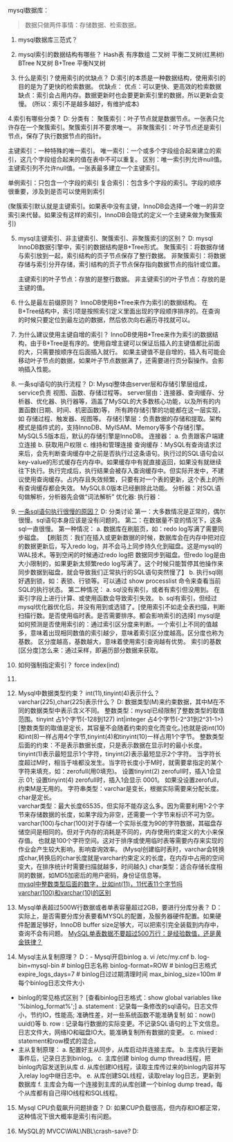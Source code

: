 mysql数据库：
> 数据只做两件事情：存储数据、检索数据。

1. mysql数据库三范式？

2. mysql索引的数据结构有哪些？
   Hash表
   有序数组
   二叉树
   平衡二叉树(红黑树)
   BTree N叉树
   B+Tree 平衡N叉树
   
3. 什么是索引？使用索引的优缺点？
D:索引的本质是一种数据结构，使用索引的目的是为了更快的检索数据。
  优缺点：
   优点：可以更快、更高效的检索数据
   缺点：索引会占用内存。数据更新时也会要更新索引里的数据，所以更新会变慢。
   (所以：索引不是越多越好，有维护成本)

4.索引有哪些分类？
D: 分类有：
   聚簇索引：叶子节点就是数据节点。一张表只允许存在一个聚簇索引。聚簇索引并不要求唯一。
   非聚簇索引：叶子节点还是索引节点，保存了执行数据节点的指针。
   
   主键索引：一种特殊的唯一索引。
   唯一索引：一个或多个字段组合起来建立的索引，这几个字段组合起来的值在表中不可以重复。
     区别：唯一索引列允许null值。主键索引列不允许null值。一张表最多建立一个主键索引。
   
   单例索引：只包含一个字段的索引
   复合索引：包含多个字段的索引。字段的顺序很重要，涉及到是否可以使用到索引
   
   (聚簇索引默认就是主键索引。如果表中没有主键，InnoDB会选择一个唯一的非空索引来代替。如果没有这样的索引，InnoDB会隐式的定义一个主键来做为聚簇索引)

5. mysql主键索引、非主键索引、聚簇索引、非聚簇索引的区别？
D: mysql InnoDB数据引擎中，索引的数据结构是B+Tree形式。
   聚簇索引：将数据存储与索引放到一起，索引结构的页子节点保存了整行数据。
   非聚簇索引：将数据存储与索引分开存储，索引结构的页子节点保存指向数据节点的指针或位置。

   主键索引的叶子节点：存放的是整行数据。
   非主键索引的叶子节点：存放的是主键的值。

6. 什么是最左前缀原则？
   InnoDB使用B+Tree来作为索引的数据结构。
   在B+Tree结构中，索引项是按照索引定义里面出现的字段顺序排序的。在查询的时候只要定位到最左边的数据，然后依次向右遍历寻找就可以。

7. 为什么建议使用主键自增的索引？
   InnoDB使用B+Tree来作为索引的数据结构，由于B+Tree是有序的。使用自增主键可以保证后插入的主键值都比前面的大，只需要按顺序在后面插入就行。
   如果主键值不是自增的，插入有可能会移动叶子节点的数据，如果叶子节点数据满了，还需要进行页分裂操作。会影响插入性能。

8. 一条sql语句的执行流程？
D: Mysql整体由server层和存储引擎层组成，service负责 视图、函数、存储过程等。
   server层由：连接器、查询缓存、分析器、优化器、执行器等，涵盖了MySQL的大多数核心功能，以及所有的内置函数(日期、时间、机密函数)等，
              所有跨存储引擎的功能都在这一层实现，如 存储过程、触发器、视图等。
   存储引擎层：负责数据的存储和提取。架构模式是插件式的，支持InnoDB、MyISAM、Memory等多个存储引擎。
   MySQL5.5版本后，默认的存储引擎是InnoDB。
   连接器：
     a. 负责跟客户端建立连接
     b. 获取用户权限
     c. 维持和管理连接
   查询缓存：MySQL有查询请求过来后，会先判断查询缓存中之前是否执行过这条语句。执行过的SQL语句会以key-value的形式缓存在内存中。如果缓存中有就直接返回，如果没有就继续
            往下执行。执行完成后，执行结果会被存入查询缓存中。但实际开发中，不建议使用查询缓存。占内存且失效频繁，只要有对一个表的更新，这个表上的所有查询缓存都会失效。
            MySQL8.0版本已经删除此功能。
   分析器：对SQL语句做解析，分析器先会做“词法解析”
   优化器:
   执行器：
   
9. [一条sql语句执行很慢的原因？](https://blog.csdn.net/m0_37907797/article/details/103347579)
D: 分类讨论
第一：大多数情况是正常的，偶尔很慢。sql语句本身应该是没有问题的。
第二：在数据量不变的情况下，这条sql一直很慢。
  第一种情况：
    a. 数据库在刷脏页，如：redo log写满了需要同步磁盘。
    【刷脏页：我们在插入或更新数据的时候，数据库会在内存中把对应的数据更新后，写入redo log，并不会马上同步持久化到磁盘。这是mysql的WAL技术。等到空闲的时候通过redo log把
    数据同步到磁盘。但redo log是由大小限制的，如果更新太频繁redo log写满了。这个时候只能暂停其他操作来同步数据到磁盘，就会导致我们正常执行的SQL语句突然慢了】
    b. 执行sql刚好遇到锁，如：表锁、行锁等。可以通过 show processlist 命令来查看当前SQL的执行状态。
  第二种情况：
    a. sql没有索引，或者有索引但没用到。
       在索引字段上进行计算、或使用函数会导致索引失效。
    b. sql有索引，但经过mysql优化器优化后，并没有用到或选错了。[使用索引不如走全表扫描，判断扫描行数。是否使用临时表。是否需要排序。都会影响索引的选择]
       mysql是如何预测是否使用索引的：通过索引区分度来判断。一个索引上不同的值越多，意味着出现相同数值的索引越少，意味着索引区分度越高。区分度也称为基数。
       区分度越高，基数越大，意味着使用索引查询越有优势。
       索引的基数[区分度]怎么来：通过采样，即遍历部分数据来获取。
       
10. 如何强制指定索引？
   force index(ind)
   
11.   




















































12. Mysql中数据类型约束？
    int(11),tinyint(4)表示什么？
    varchar(225),char(225)表示什么？
D: 数据类型(M)来约束数据，其中M在不同的数据类型中表示含义不同。
   整数类型：mysql已经限制了整数类型的取值范围。tinyint 占1个字节(-128到127) int|integer 占4个字节(-2^31到2^31-1>)
      [整数类型的取值是定长，其容量不会随着约束的变化而变化。]也就是说int(10)和int(8)一样占用4个字节,tinyint(4)和tinyint(10)一样占用1个字节。
      整数类型后面的约束：不是表示数据长度，只是表示数据在显示时的最小长度。tinyint(1)表示最短显示1个字符，tinyint(2)表示最短显示2个字符。
          当字符长度超过M时，相当于啥都没发生。当字符长度小于M时，就需要拿指定的某个字符来填充，如：zerofull(用0填充)。
          设置tinyint(2) zerofull时，插入1会显示 01; 设置tinyint(4) zerofull时，插入1会显示 0001。
          如果没设置zerofull，约束M是无用的。
   字符串类型：varchar是变长，根据实际需要来分配长度。char是定长。       
       varchar类型：最大长度65535，但实际不能存这么多。因为需要利用1-2个字节来存储数据的长度，如果字段为非空，还需要一个字节来标识不可为空。
       varchar(100)与char(100)对于存储一个实际长度为90的字符数据，其磁盘存储空间是相同的。但对于内存的消耗是不同的，内存使用约束定义的大小来保存值。
           也就是100个字符空间。这对于排序或使用临时表等需要内存来实现的作业会产生较大影响，影响查询效率。
           (Mysql创建临时表时，varchar会转换成char,转换后的char长度就是varchar约束定义的长度，在内存中占用的空间变大，在排序统计时需要扫描就越多，时间越久)
       char类型：适合存储长度相同的数据，如MD5加密后的用户密码，身份证信息等。  
[mysql中整数类型后面的数字，比如int(11)，11代表11个字节吗](https://www.cnblogs.com/lmg-jie/p/10394203.html)         
[varchar(100)和varchar(10)的区别](https://www.cnblogs.com/zhuyeshen/p/11642211.html)    



















































13. Mysql单表超过500W行数据或者单表容量超过2GB，要进行分库分表？
D：实际上，是否需要分库分表要看MYSQL的配置，及服务器硬件配置。如果硬件配置足够好，InnoDB buffer size足够大，可以把索引完全装载到内存中，查询不会有问题。
[MySQL单表数据不要超过500万行：是经验数值，还是黄金铁律？](https://segmentfault.com/a/1190000019565641)   











































14. Mysql主从复制原理？
D：- Mysql开启binlog
     a. vi /etc/my.cnf
     b. log-bin=mysql-bin  # binlog日志名称
        binlog-format=ROW  # binlog日志格式
        expire_logs_days=7 # binlog日过过期清理时间
        max_binlog_size=100m # 每个binlog日志文件大小
   - binlog的常见格式区别？
     [查看binlog日志格式：show global variables like '%binlog_format%';]
     a. statement : 记录每一条修改的sql语句。日志文件小，节约IO，性能高; 准确性差，对一些系统函数不能准确复制 如：now() uuid()等
     b. row : 记录每行数据的实际变更。不记录SQL语句的上下文信息。日志文件大，网络IO和磁盘IO大。能准确复制所有数据的变更。
     c. mixed : statement和row模式的混合。   
   - 主从复制原理：
     a. 配置好主从同步，从库启动并连接主库。
     b. 主库执行更新事件后，记录日志到binlog。
     c. 主库创建 binlog dump thread线程，把binlog内容发送到从库
     d. 从库创建IO线程，读取主库传过来的binlog内容并写入relay log中继日志中。
     e. 从库创建SQL线程，读取relay log日志，更新到数据库
     f. 主库会为每一个连接到主库的从库创建一个binlog dump tread，每个从库都有自己得IO线程和SQL线程。
   
15. Mysql CPU负载飙升问题排查？
D: 如果CUP负载很高，但内存和IO都正常，这种情况下很大概率是索引有问题。   
   
   
16. MySQL的 MVCC\WAL\NBL\crash-save?
D:    